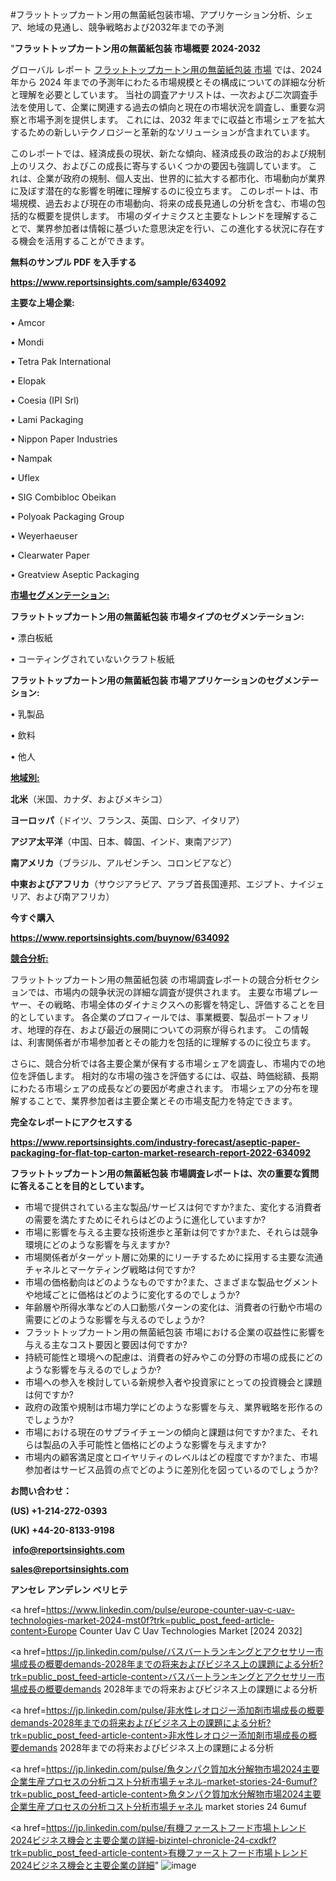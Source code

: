 #フラットトップカートン用の無菌紙包装市場、アプリケーション分析、シェア、地域の見通し、競争戦略および2032年までの予測

"<strong>フラットトップカートン用の無菌紙包装 市場概要 2024-2032</strong>

グローバル レポート <a href=https://www.reportsinsights.com/sample/634092>フラットトップカートン用の無菌紙包装 市場</a> では、2024 年から 2024 年までの予測年にわたる市場規模とその構成についての詳細な分析と理解を必要としています。 当社の調査アナリストは、一次および二次調査手法を使用して、企業に関連する過去の傾向と現在の市場状況を調査し、重要な洞察と市場予測を提供します。 これには、2032 年までに収益と市場シェアを拡大​​するための新しいテクノロジーと革新的なソリューションが含まれています。

このレポートでは、経済成長の現状、新たな傾向、経済成長の政治的および規制上のリスク、およびこの成長に寄与するいくつかの要因も強調しています。 これは、企業が政府の規制、個人支出、世界的に拡大する都市化、市場動向が業界に及ぼす潜在的な影響を明確に理解するのに役立ちます。 このレポートは、市場規模、過去および現在の市場動向、将来の成長見通しの分析を含む、市場の包括的な概要を提供します。 市場のダイナミクスと主要なトレンドを理解することで、業界参加者は情報に基づいた意思決定を行い、この進化する状況に存在する機会を活用することができます。

<strong><b>無料のサンプル PDF を入手する</b></strong>

<a href=https://www.reportsinsights.com/sample/634092><strong><u>https://www.reportsinsights.com/sample/634092</u></strong></a>

<strong>主要な上場企業:</strong>

• Amcor

• Mondi

• Tetra Pak International

• Elopak

• Coesia (IPI Srl)

• Lami Packaging

• Nippon Paper Industries

• Nampak

• Uflex

• SIG Combibloc Obeikan

• Polyoak Packaging Group

• Weyerhaeuser

• Clearwater Paper

• Greatview Aseptic Packaging

<strong><u>市場セグメンテーション</u></strong><strong><u>:</u></strong>

<strong>フラットトップカートン用の無菌紙包装 市場タイプのセグメンテーション:</strong>

• 漂白板紙

• コーティングされていないクラフト板紙

<strong>フラットトップカートン用の無菌紙包装 市場アプリケーションのセグメンテーション:</strong>

• 乳製品

• 飲料

• 他人

<strong><u>地域別</u></strong><strong><u>:</u></strong>

<strong>北米</strong>（米国、カナダ、およびメキシコ）

<strong>ヨーロッパ</strong>（ドイツ、フランス、英国、ロシア、イタリア）

<strong>アジア太平洋</strong>（中国、日本、韓国、インド、東南アジア）

<strong>南アメリカ</strong>（ブラジル、アルゼンチン、コロンビアなど）

<strong>中東およびアフリカ</strong>（サウジアラビア、アラブ首長国連邦、エジプト、ナイジェリア、および南アフリカ）

<strong>今すぐ購入</strong>

<a href=https://www.reportsinsights.com/buynow/634092><strong><u>https://www.reportsinsights.com/buynow/634092</u></strong></a>

<strong><u>競合分析:</u></strong>

フラットトップカートン用の無菌紙包装 の市場調査レポートの競合分析セクションでは、市場内の競争状況の詳細な調査が提供されます。 主要な市場プレーヤー、その戦略、市場全体のダイナミクスへの影響を特定し、評価することを目的としています。 各企業のプロフィールでは、事業概要、製品ポートフォリオ、地理的存在、および最近の展開についての洞察が得られます。 この情報は、利害関係者が市場参加者とその能力を包括的に理解するのに役立ちます。

さらに、競合分析では各主要企業が保有する市場シェアを調査し、市場内での地位を評価します。 相対的な市場の強さを評価するには、収益、時価総額、長期にわたる市場シェアの成長などの要因が考慮されます。 市場シェアの分布を理解することで、業界参加者は主要企業とその市場支配力を特定できます。

<strong>完全なレポートにアクセスする</strong>

<a href=https://www.reportsinsights.com/industry-forecast/aseptic-paper-packaging-for-flat-top-carton-market-research-report-2022-634092><strong><u><b>https://www.reportsinsights.com/industry-forecast/aseptic-paper-packaging-for-flat-top-carton-market-research-report-2022-634092</b></u></strong></a>

<strong><b>フラットトップカートン用の無菌紙包装 市場調査レポートは、次の重要な質問に答えることを目的としています。</b></strong>
<ul>
  <li>市場で提供されている主な製品/サービスは何ですか?また、変化する消費者の需要を満たすためにそれらはどのように進化していますか?</li>
  <li>市場に影響を与える主要な技術進歩と革新は何ですか?また、それらは競争環境にどのような影響を与えますか?</li>
  <li>市場関係者がターゲット層に効果的にリーチするために採用する主要な流通チャネルとマーケティング戦略は何ですか?</li>
  <li>市場の価格動向はどのようなものですか?また、さまざまな製品セグメントや地域ごとに価格はどのように変化するのでしょうか?</li>
  <li>年齢層や所得水準などの人口動態パターンの変化は、消費者の行動や市場の需要にどのような影響を与えるのでしょうか?</li>
  <li>フラットトップカートン用の無菌紙包装 市場における企業の収益性に影響を与える主なコスト要因と要因は何ですか?</li>
  <li>持続可能性と環境への配慮は、消費者の好みやこの分野の市場の成長にどのような影響を与えるのでしょうか?</li>
  <li>市場への参入を検討している新規参入者や投資家にとっての投資機会と課題は何ですか?</li>
  <li>政府の政策や規制は市場力学にどのような影響を与え、業界戦略を形作るのでしょうか?</li>
  <li>市場における現在のサプライチェーンの傾向と課題は何ですか?また、それらは製品の入手可能性と価格にどのような影響を与えますか?</li>
  <li>市場内の顧客満足度とロイヤリティのレベルはどの程度ですか?また、市場参加者はサービス品質の点でどのように差別化を図っているのでしょうか?</li>
</ul>
<strong>お問い合わせ：</strong>

<strong>(US) +1-214-272-0393</strong>

<strong>(UK) +44-20-8133-9198</strong>

<strong> </strong><a href=info@reportsinsights.com><strong><u>info@reportsinsights.com</u></strong></a>

<a href=sales@reportsinsights.com><strong><u>sales@reportsinsights.com</u></strong></a>

<strong>アンセレ アンデレン ベリヒテ</strong>

<a href=https://www.linkedin.com/pulse/europe-counter-uav-c-uav-technologies-market-2024-mst0f?trk=public_post_feed-article-content>Europe Counter Uav C Uav Technologies Market [2024 2032]</a>

<a href=https://jp.linkedin.com/pulse/バスバートランキングとアクセサリー市場成長の概要demands-2028年までの将来およびビジネス上の課題による分析?trk=public_post_feed-article-content>バスバートランキングとアクセサリー市場成長の概要demands 2028年までの将来およびビジネス上の課題による分析</a>

<a href=https://jp.linkedin.com/pulse/非水性レオロジー添加剤市場成長の概要demands-2028年までの将来およびビジネス上の課題による分析?trk=public_post_feed-article-content>非水性レオロジー添加剤市場成長の概要demands 2028年までの将来およびビジネス上の課題による分析</a>

<a href=https://jp.linkedin.com/pulse/魚タンパク質加水分解物市場2024主要企業生産プロセスの分析コスト分析市場チャネル-market-stories-24-6umuf?trk=public_post_feed-article-content>魚タンパク質加水分解物市場2024主要企業生産プロセスの分析コスト分析市場チャネル market stories 24 6umuf</a>

<a href=https://jp.linkedin.com/pulse/有機ファーストフード市場トレンド2024ビジネス機会と主要企業の詳細-bizintel-chronicle-24-cxdkf?trk=public_post_feed-article-content>有機ファーストフード市場トレンド2024ビジネス機会と主要企業の詳細</a>"
![image](https://github.com/aanak123/RIMarketer1/assets/158471119/c1471fc6-9ceb-4083-94bc-5f7b43b1da0e)
